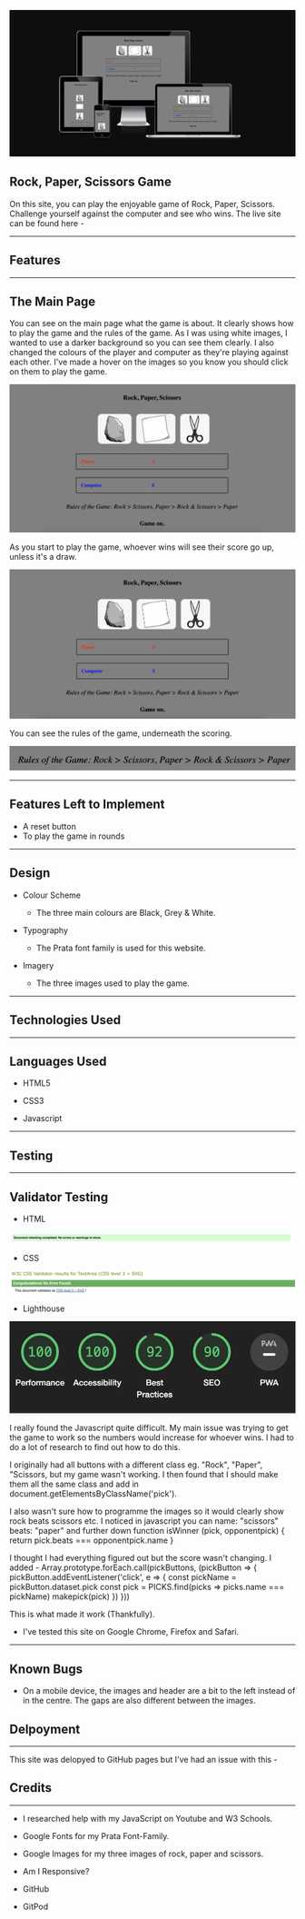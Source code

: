 ![Website Front Cover](assets/images/Screenshot%202022-09-09%20at%2008.55.24.png)

## Rock, Paper, Scissors Game

On this site, you can play the enjoyable game of Rock, Paper, Scissors. Challenge yourself against the computer and see who wins. The live site can be found here -

------

## Features

------

## The Main Page

You can see on the main page what the game is about. It clearly shows how to play the game and the rules of the game. As I was using white images, I wanted to use a darker background so you can see them clearly. I also changed the colours of the player and computer as they're playing against each other. I've made a hover on the images so you know you should click on them to play the game.

![Main Page](assets/images/Screenshot%202022-09-09%20at%2010.07.36.png)

As you start to play the game, whoever wins will see their score go up, unless it's a draw. 

![Scores](assets/images/Screenshot%202022-09-09%20at%2010.12.55.png)

You can see the rules of the game, underneath the scoring. 

![Rules](assets/images/Screenshot%202022-09-09%20at%2010.14.21.png)

------

## Features Left to Implement 

- A reset button
- To play the game in rounds

------

## Design

- Colour Scheme
  - The three main colours are Black, Grey & White.

 - Typography
   - The Prata font family is used for this website.

  - Imagery 
    - The three images used to play the game.

------

## Technologies Used

------

## Languages Used

- HTML5 

- CSS3

- Javascript

------

## Testing

------

## Validator Testing

- HTML

 ![HTML](assets/images/Screenshot%202022-09-09%20at%2010.31.25.png)

 - CSS

 ![CSS](assets/images/Screenshot%202022-09-09%20at%2010.24.22.png)

 - Lighthouse 

 ![Lighthouse](assets/images/Screenshot%202022-09-09%20at%2010.39.39.png)

I really found the Javascript quite difficult. My main issue was trying to get the game to work so the numbers would increase for whoever wins. I had to do a lot of research to find out how to do this. 

I originally had all buttons with a different class eg. "Rock", "Paper", "Scissors, but my game wasn't working. I then found that I should make them all the same class and add in document.getElementsByClassName('pick'). 

I also wasn't sure how to programme the images so it would clearly show rock beats scissors etc. I noticed in javascript you can name: "scissors" beats: "paper" and further down function isWinner (pick, opponentpick) {
    return pick.beats === opponentpick.name
}

I thought I had everything figured out but the score wasn't changing. I added - Array.prototype.forEach.call(pickButtons, (pickButton => {
    pickButton.addEventListener('click', e => {
const pickName = pickButton.dataset.pick 
const pick = PICKS.find(picks => picks.name === pickName)
makepick(pick)
    })
})) 

This is what made it work (Thankfully).

- I've tested this site on Google Chrome, Firefox and Safari.

------

## Known Bugs

- On a mobile device, the images and header are a bit to the left instead of in the centre. The gaps are also different between the images. 

## Delpoyment

------

This site was delopyed to GitHub pages but I've had an issue with this - 


## Credits 

------

- I researched help with my JavaScript on Youtube and W3 Schools.

- Google Fonts for my Prata Font-Family.

- Google Images for my three images of rock, paper and scissors.

- Am I Responsive?

- GitHub

- GitPod

